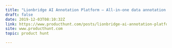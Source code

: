 ```yaml
---
title: "Lionbridge AI Annotation Platform — All-in-one data annotation platform for machine learning"
draft: false
date: 2019-12-03T08:10:32Z
link: https://www.producthunt.com/posts/lionbridge-ai-annotation-platform?utm_medium=RSS&utm_source=hune
site: www.producthunt.com
topic: product hunt  

---
```

